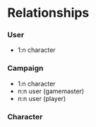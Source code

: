 # Relationships

### User
- 1:n character

### Campaign
- 1:n character
- n:n user (gamemaster)
- n:n user (player)

### Character

